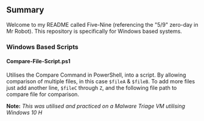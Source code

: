 ## Summary

Welcome to my README called Five-Nine (referencing the "5/9" zero-day in Mr Robot). This repository is specifically for Windows based systems.

### Windows Based Scripts

#### Compare-File-Script.ps1

Utilises the Compare Command in PowerShell, into a script. By allowing comparison of multiple files, in this case `$fileA` & `$fileB`.
To add more files just add another line, `$fileC` through `Z`, and the following file path to compare file for comparison.

**Note:**
*This was utilised and practiced on a Malware Triage VM utilising Windows 10 H*

